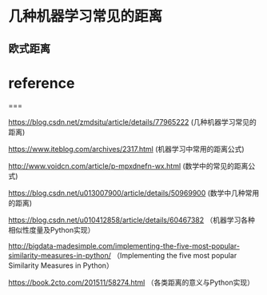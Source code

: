 
# 几种机器学习常见的距离

## 欧式距离


# reference
===

https://blog.csdn.net/zmdsjtu/article/details/77965222 (几种机器学习常见的距离)

https://www.iteblog.com/archives/2317.html (机器学习中常用的距离公式)

http://www.voidcn.com/article/p-mpxdnefn-wx.html (数学中的常见的距离公式)

https://blog.csdn.net/u013007900/article/details/50969900 (数学中几种常用的距离)

https://blog.csdn.net/u010412858/article/details/60467382 （机器学习各种相似性度量及Python实现）

http://bigdata-madesimple.com/implementing-the-five-most-popular-similarity-measures-in-python/ （Implementing the five most popular Similarity Measures in Python）

https://book.2cto.com/201511/58274.html （各类距离的意义与Python实现）



